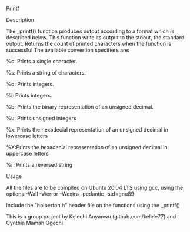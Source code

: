 Printf

Description

The _printf() function produces output according to a format which is described below. This function write its output to the stdout, the standard output. Returns the count of printed characters when the function is successful The available convertion specifiers are:

%c: Prints a single character.

%s: Prints a string of characters.

%d: Prints integers.

%i: Prints integers.

%b: Prints the binary representation of an unsigned decimal.

%u: Prints unsigned integers

%x: Prints the hexadecial representation of an unsigned decimal in lowercase letters

%X:Prints the hexadecial representation of an unsigned decimal in uppercase letters

%r: Prints a reversed string

Usage

All the files are to be compiled on Ubuntu 20.04 LTS using gcc, using the options -Wall -Werror -Wextra -pedantic -std=gnu89

Include the "holberton.h" header file on the functions using the _printf()

This is a group project by Kelechi Anyanwu (github.com/kelele77) and Cynthia Mamah Ogechi